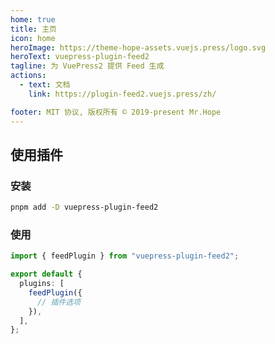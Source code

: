 ```yaml
---
home: true
title: 主页
icon: home
heroImage: https://theme-hope-assets.vuejs.press/logo.svg
heroText: vuepress-plugin-feed2
tagline: 为 VuePress2 提供 Feed 生成
actions:
  - text: 文档
    link: https://plugin-feed2.vuejs.press/zh/

footer: MIT 协议, 版权所有 © 2019-present Mr.Hope
---
```


<template v-if="!isDev">

- [Atom Feed](/zh/atom.xml)
- [JSON Feed](/zh/feed.json)
- [RSS Feed](/zh/rss.xml)

</template>

## 使用插件

### 安装

```bash
pnpm add -D vuepress-plugin-feed2
```

### 使用

```ts title=".vuepress/config.ts"
import { feedPlugin } from "vuepress-plugin-feed2";

export default {
  plugins: [
    feedPlugin({
      // 插件选项
    }),
  ],
};
```

<script setup>
const isDev = __VUEPRESS_DEV__;
</script>
